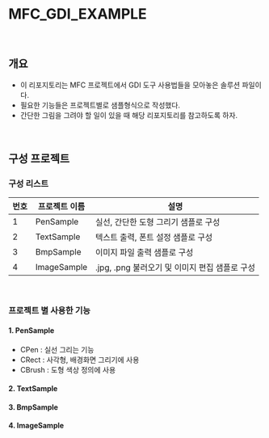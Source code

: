 # MFC_GDI_EXAMPLE
<br/>

## 개요
- 이 리포지토리는 MFC 프로젝트에서 GDI 도구 사용법들을 모아놓은 솔루션 파일이다. 
- 필요한 기능들은 프로젝트별로 샘플형식으로 작성했다. 
- 간단한 그림을 그려야 할 일이 있을 때 해당 리포지토리를 참고하도록 하자.
<br/>
    

## 구성 프로젝트 

### 구성 리스트
|번호|프로젝트 이름| 설명|
|--|--|--|
|1|PenSample|실선, 간단한 도형 그리기 샘플로 구성|
|2|TextSample|텍스트 출력, 폰트 설정 샘플로 구성|
|3|BmpSample|이미지 파일 출력 샘플로 구성 |
|4|ImageSample|.jpg, .png 불러오기 및 이미지 편집 샘플로 구성|

<br/>

### 프로젝트 별 사용한 기능 
#### 1. PenSample
- CPen : 실선 그리는 기능
- CRect : 사각형, 배경화면 그리기에 사용
- CBrush : 도형 색상 정의에 사용 
#### 2. TextSample
#### 3. BmpSample
#### 4. ImageSample


